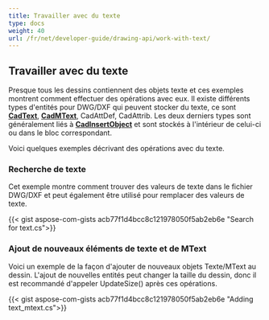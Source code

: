 ```yaml
---
title: Travailler avec du texte
type: docs
weight: 40
url: /fr/net/developer-guide/drawing-api/work-with-text/
---
```


## **Travailler avec du texte**

Presque tous les dessins contiennent des objets texte et ces exemples montrent comment effectuer des opérations avec eux. 
Il existe différents types d'entités pour DWG/DXF qui peuvent stocker du texte, ce sont [**CadText**](https://reference.aspose.com/cad/net/aspose.cad.fileformats.cad.cadobjects/cadtext/), 
[**CadMText**](https://reference.aspose.com/cad/net/aspose.cad.fileformats.cad.cadobjects/cadmtext/),
CadAttDef, CadAttrib. Les deux derniers types sont généralement liés 
à [**CadInsertObject**](https://reference.aspose.com/cad/net/aspose.cad.fileformats.cad.cadobjects/cadinsertobject/)
et sont stockés à l'intérieur de celui-ci ou dans le bloc correspondant.

Voici quelques exemples décrivant des opérations avec du texte.

### **Recherche de texte**

Cet exemple montre comment trouver des valeurs de texte dans le fichier DWG/DXF et peut également être utilisé pour remplacer des valeurs de texte.

{{< gist aspose-com-gists acb77f1d4bcc8c121978050f5ab2eb6e "Search for text.cs">}}

### **Ajout de nouveaux éléments de texte et de MText**

Voici un exemple de la façon d'ajouter de nouveaux objets Texte/MText au dessin. L'ajout de nouvelles entités peut changer la taille du dessin, donc il est recommandé
d'appeler UpdateSize() après ces opérations.

{{< gist aspose-com-gists acb77f1d4bcc8c121978050f5ab2eb6e "Adding text_mtext.cs">}}
